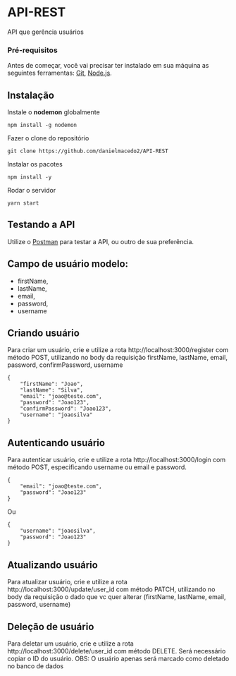 # API-REST
API que gerência usuários

### Pré-requisitos

Antes de começar, você vai precisar ter instalado em sua máquina as seguintes ferramentas:
[Git](https://git-scm.com), [Node.js](https://nodejs.org/en/).

## Instalação

Instale o **nodemon** globalmente

```
npm install -g nodemon
```

Fazer o clone do repositório

```
git clone https://github.com/danielmacedo2/API-REST
```

Instalar os pacotes

```
npm install -y
```

Rodar o servidor

```
yarn start
```

## Testando a API

Utilize o [Postman](https://www.postman.com/) para testar a API, ou outro de sua preferência.

## Campo de usuário modelo:
+ firstName,
+ lastName,
+ email,
+ password,
+ username

## Criando usuário

Para criar um usuário, crie e utilize a rota http://localhost:3000/register com método POST, utilizando no body da requisição firstName, lastName, email, password, confirmPassword, username

```
{
    "firstName": "Joao",
    "lastName": "Silva",
    "email": "joao@teste.com",
    "password": "Joao123",
    "confirmPassword": "Joao123",
    "username": "joaosilva"
}
```

## Autenticando usuário

Para autenticar usuário, crie e utilize a rota http://localhost:3000/login com método POST, especificando username ou email e password.

```
{
    "email": "joao@teste.com",
    "password": "Joao123"
}
```

Ou

```
{
    "username": "joaosilva",
    "password": "Joao123"
}
```

## Atualizando usuário

Para atualizar usuário, crie e utilize a rota http://localhost:3000/update/user_id com método PATCH, utilizando no body da requisição o dado que vc quer alterar (firstName, lastName, email, password, username)

## Deleção de usuário

Para deletar um usuário, crie e utilize a rota http://localhost:3000/delete/user_id com método DELETE. Será necessário copiar o ID do usuário.
OBS: O usuário apenas será marcado como deletado no banco de dados
